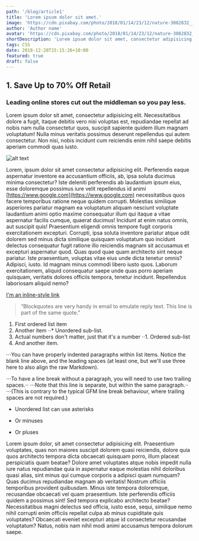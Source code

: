 ```yaml
---
path: '/blog/article1'
title: 'Lorem ipsum dolor sit amet.'
image: 'https://cdn.pixabay.com/photo/2018/01/14/23/12/nature-3082832__340.jpg'
author: 'Author name'
avatar: 'https://cdn.pixabay.com/photo/2018/01/14/23/12/nature-3082832__340.jpg'
shortDescription: 'Lorem ipsum dolor sit amet, consectetur adipisicing elit. Necessitatibus dolore a fugit, itaque debitis vero nisi voluptas est, repudiandae repellat ad nobis nam nulla consectetur quos, suscipit sapiente quidem illum magnam voluptatum! Nulla minus veritatis possimus deserunt repellendus qui autem consectetur. Non nisi, nobis incidunt cum reiciendis enim nihil saepe debitis aperiam commodi quas iusto.'
tags: CSS
date: 2018-12-28T15:15:26+10:00
featured: true
draft: false
---
```


## 1. Save Up to 70% Off Retail

### Leading online stores cut out the middleman so you pay less.

Lorem ipsum dolor sit amet, consectetur adipisicing elit. Necessitatibus dolore a fugit, itaque debitis vero nisi voluptas est, repudiandae repellat ad nobis nam nulla consectetur quos, suscipit sapiente quidem illum magnam voluptatum! Nulla minus veritatis possimus deserunt repellendus qui autem consectetur. Non nisi, nobis incidunt cum reiciendis enim nihil saepe debitis aperiam commodi quas iusto.

![alt text](https://cdn.pixabay.com/photo/2018/01/14/23/12/nature-3082832__340.jpg 'Logo Title Text 1')

Lorem, ipsum dolor sit amet consectetur adipisicing elit. Perferendis eaque aspernatur inventore ea accusantium officiis, ab, ipsa soluta ducimus minima consectetur? Iste deleniti perferendis ab laudantium ipsum eius, esse doloremque possimus iure velit repellendus id animi [https://www.google.com](https://www.google.com) necessitatibus quos facere temporibus ratione neque quidem corrupti. Molestias similique asperiores pariatur magnam ea voluptatum aliquam nesciunt voluptate laudantium animi optio maxime consequatur illum qui itaque a vitae aspernatur facilis cumque, quaerat ducimus! Incidunt at enim natus omnis, aut suscipit quis! Praesentium eligendi omnis tempore fugit corporis exercitationem excepturi. Corrupti, ipsa soluta inventore pariatur atque odit dolorem sed minus dicta similique quisquam voluptatum quo incidunt delectus consequatur fugit ratione illo reiciendis magnam sit accusamus et excepturi aspernatur quod. Quas quod quae quam architecto sint neque pariatur. Iste praesentium, voluptas vitae eius unde dicta tenetur omnis? Adipisci, iusto. Id magnam minus commodi libero iusto quos. Laborum exercitationem, aliquid consequatur saepe unde quas porro aperiam quisquam, veritatis dolores officiis tempora, tenetur incidunt. Repellendus laboriosam aliquid nemo?

[I'm an inline-style link](https://www.google.com)

> “Blockquotes are very handy in email to emulate reply text.
> This line is part of the same quote.”

1. First ordered list item
2. Another item
   ⋅⋅\* Unordered sub-list.
3. Actual numbers don't matter, just that it's a number
   ⋅⋅1. Ordered sub-list
4. And another item.

⋅⋅⋅You can have properly indented paragraphs within list items. Notice the blank line above, and the leading spaces (at least one, but we'll use three here to also align the raw Markdown).

⋅⋅⋅To have a line break without a paragraph, you will need to use two trailing spaces.⋅⋅
⋅⋅⋅Note that this line is separate, but within the same paragraph.⋅⋅
⋅⋅⋅(This is contrary to the typical GFM line break behaviour, where trailing spaces are not required.)

- Unordered list can use asterisks

* Or minuses

- Or pluses

Lorem ipsum dolor, sit amet consectetur adipisicing elit. Praesentium voluptates, quas non maiores suscipit dolorem quasi reiciendis, dolore quia quos architecto tempora dicta obcaecati quisquam porro, illum placeat perspiciatis quam beatae? Dolore amet voluptates atque nobis impedit nulla iure natus repudiandae quia in aspernatur eaque molestias nihil doloribus quasi alias, sint minus qui cumque corporis a adipisci quam numquam? Quas ducimus repudiandae magnam ab veritatis! Nostrum officiis temporibus provident quibusdam. Minus iste tempora doloremque, recusandae obcaecati vel quam praesentium. Iste perferendis officiis quidem a possimus sint! Sed tempora explicabo architecto beatae? Necessitatibus magni delectus sed officia, iusto esse, sequi, similique nemo nihil corrupti enim officiis repellat culpa ab minus cupiditate quis voluptates? Obcaecati eveniet excepturi atque id consectetur recusandae voluptatum? Natus, nobis nam nihil modi animi accusamus tempora dolorum saepe.
